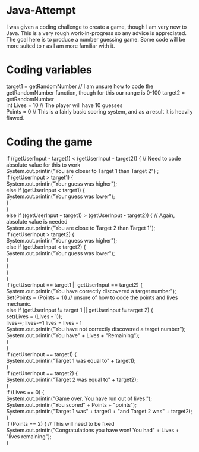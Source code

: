 # Java-Attempt
I was given a coding challenge to create a game, though I am very new to Java. This is a very rough work-in-progress so any advice is appreciated.  
The goal here is to produce a number guessing game. Some code will be more suited to r as I am more familiar with it.  

# Coding variables
 target1 = getRandomNumber // I am unsure how to code the getRandomNumber function, though for this our range is 0-100
 target2 = getRandomNumber  
 int Lives = 10 // The player will have 10 guesses  
 Points = 0 // This is a fairly basic scoring system, and as a result it is heavily flawed.  
 # Coding the game
 if ((getUserInput - target1) < (getUserInput - target2))  {  // Need to code absolute value for this to work  
      System.out.printin("You are closer to Target 1 than Target 2") ;  
        if (getUserInput > target1) {  
      System.out.printin("Your guess was higher");  
        else if (getUserInput < target1) {  
      System.out.printin("Your guess was lower");  
         }  
        }   
 else if ((getUserInput - target1) > (getUserInput - target2)) { // Again, absolute value is needed  
   System.out.printin("You are close to Target 2 than Target 1");  
  if (getUserInput > target2) {  
   System.out.printin("Your guess was higher");  
 else if (getUserInput < target2) {  
   System.out.printin("Your guess was lower");  
      }  
     }  
   }  
 }  
 if (getUserInput == target1 || getUserInput == target2) {  
   System.out.printin("You have correctly discovered a target number");  
    Set(Points = (Points + 1)) // unsure of how to code the points and lives mechanic.   
 else if  (getUserInput != target 1 || getUserInput != target 2) {  
   set(Lives = (Lives - 1));  
lives--; lives-=1 lives = lives - 1  
   System.out.printin("You have not correctly discovered a target number");    
   System.out.printin("You have" + Lives + "Remaining");  
   }  
 }  
 if (getUserInput == target1) {  
   System.out.printin("Target 1 was equal to" + target1);  
   }  
 if (getUserInput == target2) {  
   System.out.printin("Target 2 was equal to" + target2);  
   }  
 if (Lives == 0) {  
  System.out.printin("Game over. You have run out of lives.");  
  System.out.printin("You scored" + Points + "points");  
  System.out.printin("Target 1 was" + target1 + "and Target 2 was" + target2);  
  }  
   if (Points == 2) { // This will need to be fixed
   System.out.printin("Congratulations you have won! You had" + Lives + "lives remaining");  
   }  
   

